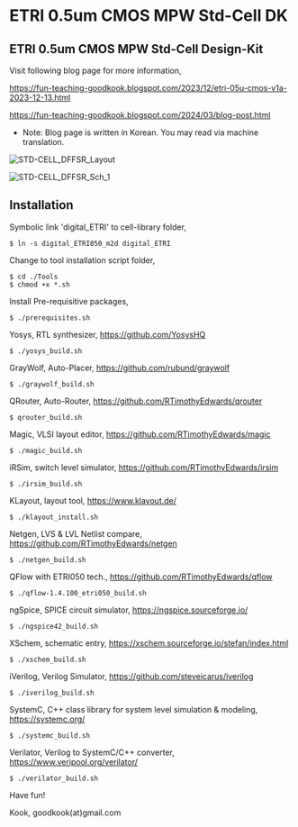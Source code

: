# ETRI 0.5um CMOS MPW Std-Cell DK
ETRI 0.5um CMOS MPW Std-Cell Design-Kit
----------------------------------------

Visit following blog page for more information,

https://fun-teaching-goodkook.blogspot.com/2023/12/etri-05u-cmos-v1a-2023-12-13.html

https://fun-teaching-goodkook.blogspot.com/2024/03/blog-post.html

* Note: Blog page is written in Korean. You may read via machine translation.

![STD-CELL_DFFSR_Layout](https://github.com/GoodKook/ETRI-0.5um-CMOS-MPW-Std-Cell-DK/assets/162967523/c59015a0-d943-4486-bb6c-dc7de91065b1)

![STD-CELL_DFFSR_Sch_1](https://github.com/GoodKook/ETRI-0.5um-CMOS-MPW-Std-Cell-DK/assets/162967523/a6d93666-142b-40f1-a1db-4e1213d0392a)

Installation
------------

Symbolic link 'digital_ETRI' to cell-library folder,

    $ ln -s digital_ETRI050_m2d digital_ETRI

Change to tool installation script folder,

    $ cd ./Tools
    $ chmod +x *.sh

Install Pre-requisitive packages,

    $ ./prerequisites.sh

Yosys, RTL synthesizer, https://github.com/YosysHQ

    $ ./yosys_build.sh
    
GrayWolf, Auto-Placer, https://github.com/rubund/graywolf

    $ ./graywolf_build.sh

QRouter, Auto-Router, https://github.com/RTimothyEdwards/qrouter

    $ qrouter_build.sh

Magic, VLSI layout editor, https://github.com/RTimothyEdwards/magic

    $ ./magic_build.sh

iRSim, switch level simulator, https://github.com/RTimothyEdwards/irsim

    $ ./irsim_build.sh

KLayout, layout tool, https://www.klayout.de/

    $ ./klayout_install.sh
    
Netgen, LVS & LVL Netlist compare, https://github.com/RTimothyEdwards/netgen

    $ ./netgen_build.sh

QFlow with ETRI050 tech., https://github.com/RTimothyEdwards/qflow

    $ ./qflow-1.4.100_etri050_build.sh

ngSpice, SPICE circuit simulator, https://ngspice.sourceforge.io/

    $ ./ngspice42_build.sh

XSchem, schematic entry, https://xschem.sourceforge.io/stefan/index.html

    $ ./xschem_build.sh

iVerilog, Verilog Simulator, https://github.com/steveicarus/iverilog

    $ ./iverilog_build.sh

SystemC, C++ class library for system level simulation & modeling, https://systemc.org/

    $ ./systemc_build.sh
    
Verilator, Verilog to SystemC/C++ converter, https://www.veripool.org/verilator/

    $ ./verilator_build.sh

Have fun!

Kook, goodkook(at)gmail.com
